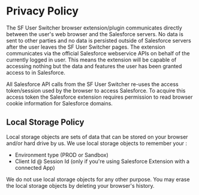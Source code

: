 # Privacy Policy

The SF User Switcher browser extension/plugin communicates directly between the user's web browser and the Salesforce servers. No data is sent to other parties and no data is persisted outside of Salesforce servers after the user leaves the SF User Switcher pages.
The extension communicates via the official Salesforce webservice APIs on behalf of the currently logged in user. This means the extension will be capable of accessing nothing but the data and features the user has been granted access to in Salesforce.

All Salesforce API calls from the SF User Switcher re-uses the access token/session used by the browser to access Salesforce. To acquire this access token the Salesforce extension requires permission to read browser cookie information for Salesforce domains.

## Local Storage Policy

Local storage objects are sets of data that can be stored on your browser and/or hard drive by us.
We use local storage objects to remember your :

-   Environment type (PROD or Sandbox)
-   Client Id @ Session Id (only if you're using Salesforce Extension with a connected App)

We do not use local storage objects for any other purpose. You may erase the local storage objects by deleting your browser's history.
